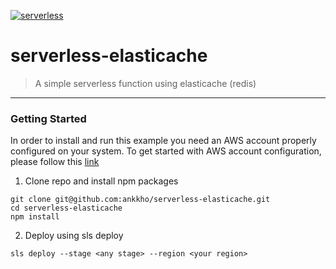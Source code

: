 [![serverless](http://public.serverless.com/badges/v3.svg)](http://www.serverless.com)

# serverless-elasticache
> A simple serverless function using elasticache (redis)

---

### Getting Started

In order to install and run this example you need an AWS account properly configured on your system. To get started with AWS account configuration, please follow this [link](https://serverless.com/framework/docs/providers/aws/guide/credentials/)

1. Clone repo and install npm packages
```
git clone git@github.com:ankkho/serverless-elasticache.git
cd serverless-elasticache
npm install
```

2. Deploy using sls deploy
```
sls deploy --stage <any stage> --region <your region>
```
